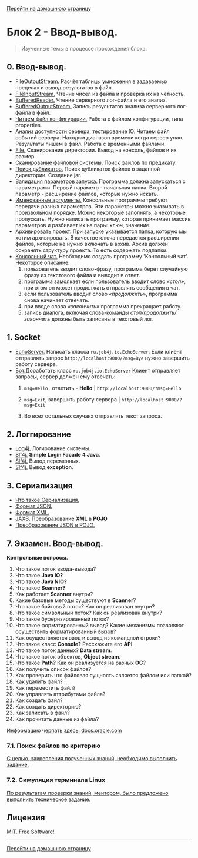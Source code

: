 [Перейти на домашнюю страницу](../README.md)

# Блок 2 - Ввод-вывод.
> Изученные темы в процессе прохождения блока.

## 0. Ввод-вывод. 
* [FileOutputStream.](https://github.com/ViktorJava/job4j_design/issues/33) Расчёт таблицы умножения в задаваемых пределах и вывод результатов в файл.
* [FileInputStream.](https://github.com/ViktorJava/job4j_design/issues/34) Чтение чисел из файла и проверка их на чётность.
* [BufferedReader.](https://github.com/ViktorJava/job4j_design/issues/36) Чтение серверного лог-файла и его анализ. 
* [BufferedOutputStream.](https://github.com/ViktorJava/job4j_design/issues/37) Запись результатов анализа серверного лог-файла в файл.
* [Читаем файл конфигурации.](https://github.com/ViktorJava/job4j_design/issues/38) Работа с файлом конфигурации, типа properties.
* [Анализ доступности сервера, тестирование IO.](https://github.com/ViktorJava/job4j_design/issues/39) Читаем файл событий сервера. Находим диапазон времени когда сервер упал. Результаты пишем в файл. Работа с временными файлами.
* [File.](https://github.com/ViktorJava/job4j_design/issues/40) Сканирование директории. Вывод на консоль, файлов и их размер.
* [Сканирование файловой системы.](https://github.com/ViktorJava/job4j_design/issues/41) Поиск файлов по предикату.
* [Поиск дубликатов.](https://github.com/ViktorJava/job4j_design/issues/43) Поиск дубликатов файлов в заданной директории. Создание jar.
* [Валидация параметров запуска.](https://github.com/ViktorJava/job4j_design/issues/41) Программа должна запускаться с параметрами. Первый параметр - начальная папка. Второй параметр - расширение файлов, которые нужно искать.
* [Именованные аргументы.](https://github.com/ViktorJava/job4j_design/issues/44) Консольные программы требуют передачи разных параметров. Эти параметры можно указывать в произвольном порядке. Можно некоторые заполнять, а некоторые пропускать. Нужно написать программу, которая принимает массив параметров и разбивает их на пары: ключ, значение.
* [Архивировать проект.](https://github.com/ViktorJava/job4j_design/issues/45) При запуске указывается папка, которую мы хотим архивировать. В качестве ключа передается  расширения файлов, которые не нужно включать в архив. Архив должен сохранять структуру проекта. То есть содержать подпапки.
* [Консольный чат.](https://github.com/ViktorJava/job4j_design/issues/46) Необходимо создать программу 'Консольный чат'. Некоторое описание:
  1) пользователь вводит слово-фразу, программа берет случайную фразу из текстового файла и выводит в ответ.
  2) программа замолкает если пользователь вводит слово *«стоп»*, при этом он может продолжать отправлять сообщения в чат.
  3) если пользователь вводит слово *«продолжить»*, программа снова начинает отвечать.
  4) при вводе слова *«закончить»* программа прекращает работу.
  5) запись диалога, включая слова-команды *стоп/продолжить/закончить* должны быть записаны в текстовый лог.

## 1. Socket
* [EchoServer.](https://github.com/ViktorJava/job4j_design/issues/48) Написать класса `ru.job4j.io.EchoServer`. Если клиент отправлять запрос `http://localhost:9000/?msg=Bye` нужно завершить работу сервера.
* [Бот.](https://github.com/ViktorJava/job4j_design/issues/49)Доработать класс `ru.job4j.io.EchoServer` Клиент отправляет запросы, сервер должен ему отвечать:
  1) `msg=Hello,` ответить - **Hello** | `http://localhost:9000/?msg=Hello`

  2) `msg=Exit`, завершить работу сервера.| `http://localhost:9000/?msg=Exit`

  3) Во всех остальных случаях отправлять текст запроса.

## 2. Логгирование 
* [Log4j.](https://github.com/ViktorJava/job4j_design/issues/50) Логирование системы.
* [Slf4j.](https://github.com/ViktorJava/job4j_design/issues/51) **Simple Login Facade 4 Java**.
* [Slf4j.](https://github.com/ViktorJava/job4j_design/issues/52) Вывод переменных.
* [Slf4j.](https://github.com/ViktorJava/job4j_design/issues/53) Вывод **exception**.

## 3. Сериализация
* [Что такое Сериализация.](https://github.com/ViktorJava/job4j_design/issues/54) 
* [Формат JSON.](https://github.com/ViktorJava/job4j_design/issues/55)
* [Формат XML.](https://github.com/ViktorJava/job4j_design/issues/56) 
* [JAXB.](https://github.com/ViktorJava/job4j_design/issues/57) Преобразование **XML** в **POJO** 
* [Преобразование JSON в POJO.](https://github.com/ViktorJava/job4j_design/issues/58)

## 7. Экзамен. Ввод-вывод.
**Контрольные вопросы.**
1. Что такое поток ввода-вывода?
2. Что такое **Java IO?**
3. Что такое **Java NIO?**
4. Что такое **Scanner?** 
5. Как работает **Scanner** внутри?
6. Какие базовые методы существуют в **Scanner**?
7. Что такое байтовый поток? Как он реализован внутри?
8. Что такое символьный поток? Как он реализован внутри?
9. Что такое буферизированный поток? 
10. Что такое форматированный вывод? Какие механизмы позволяют осуществить форматированный вызов?
11. Как осуществляется ввод и вывод из командной строки?
12. Что такое класс **Console?** Расскажите его **API**.
13. Что такое поток данных? **Data stream**.
14. Что такое поток объектов, **Object stream**.
15. Что такое **Path?** Как он реализуется на разных **ОС**?
16. Как получить список файлов?
17. Как проверить что файловая сущность является файлом или папкой?
18. Как удалить файл?
19. Как переместить файл?
20. Как управлять аттрибутами файла?
21. Как создать файл? 
22. Как создать директорию?
23. Как записать в файл?
24. Как прочитать данные из файла?

<a href="https://docs.oracle.com/javase/tutorial/essential/io/index.html" target="_blank">Информацию черпать здесь: docs.oracle.com</a>

### 7.1. Поиск файлов по критерию
[С целью, закрепления полученных знаний, необходимо выполнить задание.](https://github.com/ViktorJava/Finder)

### 7.2. Симуляция терминала Linux
[По результатам проверки знаний, ментором, было предложено выполнить техническое задание.](https://github.com/ViktorJava/job4j_design/issues/59)

## Лицензия

[MIT. Free Software!](https://github.com/ViktorJava/job4j/tree/master/LICENSE)

---

[Перейти на домашнюю страницу](../README.md)
